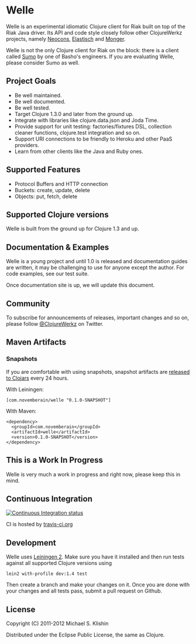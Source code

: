 # Welle

Welle is an experimental idiomatic Clojure client for Riak built on top of the Riak Java driver.
Its API and code style closely follow other ClojureWerkz projects, namely [Neocons](https://github.com/michaelklishin/neocons), [Elastisch](https://github.com/clojurewerkz/elastisch)
and [Monger](https://github.com/michaelklishin/monger).

Welle is not the only Clojure client for Riak on the block: there is a client called [Sumo](https://github.com/reiddraper/sumo)
by one of Basho's engineers. If you are evaluating Welle, please consider Sumo as well.


## Project Goals

 * Be well maintained.
 * Be well documented.
 * Be well tested.
 * Target Clojure 1.3.0 and later from the ground up.
 * Integrate with libraries like clojure.data.json and Joda Time.
 * Provide support for unit testing: factories/fixtures DSL, collection cleaner functions, clojure.test integration and so on.
 * Support URI connections to be friendly to Heroku and other PaaS providers.
 * Learn from other clients like the Java and Ruby ones.


## Supported Features

 * Protocol Buffers and HTTP connection
 * Buckets: create, update, delete
 * Objects: put, fetch, delete


## Supported Clojure versions

Welle is built from the ground up for Clojure 1.3 and up.


## Documentation & Examples

Welle is a young project and until 1.0 is released and documentation guides are written,
it may be challenging to use for anyone except the author. For code examples, see our test
suite.

Once documentation site is up, we will update this document.


## Community

To subscribe for announcements of releases, important changes and so on, please follow
[@ClojureWerkz](https://twitter.com/#!/clojurewerkz) on Twitter.



## Maven Artifacts

### Snapshots

If you are comfortable with using snapshots, snapshot artifacts are [released to Clojars](https://clojars.org/com.novemberain/welle)
every 24 hours.

With Leiningen:

    [com.novemberain/welle "0.1.0-SNAPSHOT"]


With Maven:

    <dependency>
      <groupId>com.novemberain</groupId>
      <artifactId>welle</artifactId>
      <version>0.1.0-SNAPSHOT</version>
    </dependency>



## This is a Work In Progress

Welle is very much a work in progress and right now, please keep this in mind.


## Continuous Integration

[![Continuous Integration status](https://secure.travis-ci.org/michaelklishin/welle.png)](http://travis-ci.org/michaelklishin/welle)

CI is hosted by [travis-ci.org](http://travis-ci.org)


## Development

Welle uses [Leiningen 2](https://github.com/technomancy/leiningen/blob/master/doc/TUTORIAL.md). Make
sure you have it installed and then run tests against all supported Clojure versions using

    lein2 with-profile dev:1.4 test

Then create a branch and make your changes on it. Once you are done with your changes and all
tests pass, submit a pull request on Github.


## License

Copyright (C) 2011-2012 Michael S. Klishin

Distributed under the Eclipse Public License, the same as Clojure.
